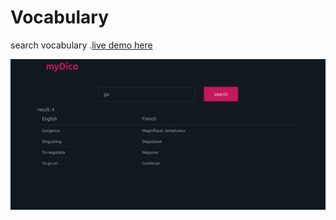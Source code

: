 # Vocabulary 
search vocabulary .[live demo here](https://myverbes.netlify.app/)

![App screenshot](assets/images/screenshot.png)
